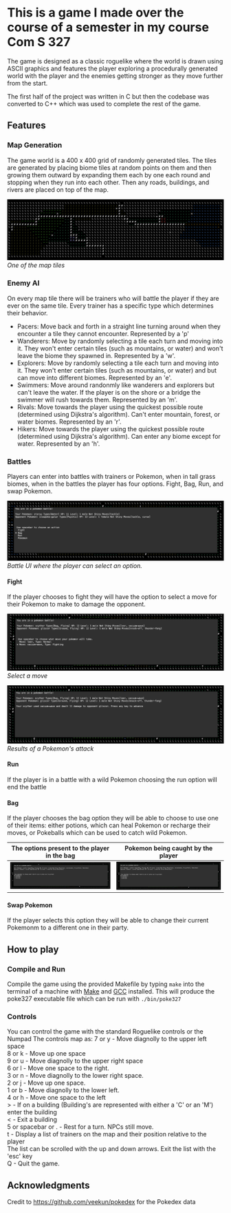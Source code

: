 # This is a game I made over the course of a semester in my course Com S 327

The game is designed as a classic roguelike where the world is drawn using ASCII graphics and features the player exploring a procedurally generated world with the player and the enemies getting stronger as they move further from the start.

The first half of the project was written in C but then the codebase was converted to C++ which was used to complete the rest of the game.

## Features

### Map Generation

The game world is a 400 x 400 grid of randomly generated tiles. The tiles are generated by placing biome tiles at random points on them and then growing them outward by expanding them each by one each round and stopping when they run into each other. Then any roads, buildings, and rivers are placed on top of the map. 

![An image of one of the game's map tiles](docs/images/MapExample.png)
*One of the map tiles*

### Enemy AI

On every map tile there will be trainers who will battle the player if they are ever on the same tile. Every trainer has a specific type which determines their behavior.
- Pacers: Move back and forth in a straight line turning around when they encounter a tile they cannot encounter. Represented by a 'p'
- Wanderers: Move by randomly selecting a tile each turn and moving into it. They won't enter certain tiles (such as mountains, or water) and won't leave the biome they spawned in. Represented by a 'w'.
- Explorers: Move by randomly selecting a tile each turn and moving into it. They won't enter certain tiles (such as mountains, or water) and but can move into different biomes. Represented by an 'e'.
- Swimmers: Move around randonmly like wanderers and explorers but can't leave the water. If the player is on the shore or a bridge the swimmer will rush towards them.  Represented by an 'm'.
- Rivals: Move towards the player using the quickest possible route (determined using Dijkstra's algorithm). Can't enter mountain, forest, or water biomes. Represented by an 'r'.
- Hikers: Move towards the player using the quickest possible route (determined using Dijkstra's algorithm). Can enter any biome except for water. Represented by an 'h'.

### Battles

Players can enter into battles with trainers or Pokemon, when in tall grass biomes, when in the battles the player has four options. Fight, Bag, Run, and swap Pokemon.

![The game's battle UI](docs/images/BattleOptions.png)
*Battle UI where the player can select an option.*

#### Fight
If the player chooses to fight they will have the option to select a move for their Pokemon to make to damage the opponent.


![UI for the player to select a move](docs/images/MoveChoice.png) 
*Select a move*

![UI showing the results of a Pokemon's attack](docs/images/PokemonAttack.png)
*Results of a Pokemon's attack*

#### Run

If the player is in a battle with a wild Pokemon choosing the run option will end the battle

#### Bag 

If the player chooses the bag option they will be able to choose to use one of their items: either potions, which can heal Pokemon or recharge their moves, or Pokeballs which can be used to catch wild Pokemon.

| The options present to the player in the bag | Pokemon being caught by the player |
| :------------------------------------------: | :--------------------------------: |
|![Player selecting the Pokeball option in the bag](docs/images/Pokeball.png) | ![Player selecting the Pokeball option in the bag](docs/images/Pokeball.png) |

#### Swap Pokemon

If the player selects this option they will be able to change their current Pokemonm to a different one in their party.

## How to play

### Compile and Run

Compile the game using the provided Makefile by typing `make` into the terminal of a machine with [Make](https://www.gnu.org/software/make/) and [GCC](https://gcc.gnu.org/) installed.
This will produce the poke327 executable file which can be run with `./bin/poke327`

### Controls

You can control the game with the standard Roguelike controls or the Numpad
The controls map as:
    7 or y - Move diagnolly to the upper left space \
    8 or k - Move up one space \
    9 or u - Move diagnolly to the upper right space \
    6 or l - Move one space to the right. \
    3 or n - Move diagnolly to the lower right space. \
    2 or j - Move up one space. \
    1 or b - Move diagnolly to the lower left. \
    4 or h - Move one space to the left  \
    > - If on a building (Building's are represented with either a 'C' or an 'M') enter the building \
    < - Exit a building \
    5 or spacebar or . - Rest for a turn. NPCs still move. \
    t - Display a list of trainers on the map and their position relative to the player \
        The list can be scrolled with the up and down arrows. Exit the list with the 'esc' key \
    Q - Quit the game.

## Acknowledgments 
Credit to https://github.com/veekun/pokedex for the Pokedex data

    
